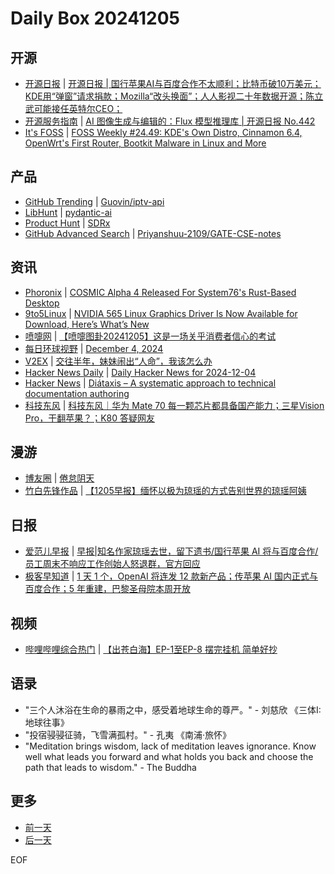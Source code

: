 # Daily Box 20241205

## 开源
- [开源日报](https://www.oschina.net/news/column?columnId=25) | [开源日报 | 国行苹果AI与百度合作不太顺利；比特币破10万美元；KDE用“弹窗”请求捐款；Mozilla“改头换面”；人人影视二十年数据开源；陈立武可能接任英特尔CEO；](https://www.oschina.net/news/323555)
- [开源服务指南](https://osguider.com/blog/) | [AI 图像生成与编辑的：Flux 模型推理库 | 开源日报 No.442](https://osguider.com/blog/post/daily/daily-442/)
- [It's FOSS](https://itsfoss.com/) | [FOSS Weekly #24.49: KDE's Own Distro, Cinnamon 6.4, OpenWrt's First Router, Bootkit Malware in Linux and More](https://itsfoss.com/newsletter/foss-weekly-24-49/)

## 产品
- [GitHub Trending](https://github.com/trending?since=daily) | [Guovin/iptv-api](https://github.com/Guovin/iptv-api)
- [LibHunt](https://www.libhunt.com/) | [pydantic-ai](https://www.libhunt.com/r/pydantic-ai)
- [Product Hunt](https://www.producthunt.com) | [SDRx](https://www.producthunt.com/posts/sdrx)
- [GitHub Advanced Search](https://github.com/search/advanced) | [Priyanshuu-2109/GATE-CSE-notes](https://github.com/Priyanshuu-2109/GATE-CSE-notes)

## 资讯
- [Phoronix](https://www.phoronix.com/) | [COSMIC Alpha 4 Released For System76's Rust-Based Desktop](https://www.phoronix.com/news/COSMIC-Alpha-4-Released)
- [9to5Linux](https://9to5linux.com/) | [NVIDIA 565 Linux Graphics Driver Is Now Available for Download, Here&#8217;s What&#8217;s New](https://9to5linux.com/nvidia-565-linux-graphics-driver-is-now-available-for-download-heres-whats-new)
- [喷嚏网](http://www.dapenti.com/blog/blog.asp?subjectid=70&name=xilei) | [【喷嚏图卦20241205】这是一场关乎消费者信心的考试](http://www.dapenti.com/blog/more.asp?name=xilei&id=182869)
- [每日环球视野](https://idai.ly/) | [December 4, 2024](http://m.idai.ly/se/a193iG?1733241600)
- [V2EX](https://www.v2ex.com/) | [交往半年，妹妹闹出“人命”，我该怎么办](https://www.v2ex.com/t/1095239)
- [Hacker News Daily](https://www.daemonology.net/hn-daily/) | [Daily Hacker News for 2024-12-04](https://www.daemonology.net/hn-daily/2024-12-04.html)
- [Hacker News](https://news.ycombinator.com/front) | [Diátaxis – A systematic approach to technical documentation authoring](https://news.ycombinator.com/item?id=42325011)
- [科技东风](https://m.smzdm.com/tag/tn0400v/) | [科技东风｜华为 Mate 70 每一颗芯片都具备国产能力；三星Vision Pro，干翻苹果？；K80 答疑网友](https://post.m.smzdm.com/p/a8pqg0qq/)

## 漫游
- [博友圈](https://www.boyouquan.com/home) | [倦怠阴天](https://www.boyouquan.com/go?from=feed&link=https%3A%2F%2Fchidd.net%2F2024%2F12%2F05%2Fjuan-dai-yin-tian.html)
- [竹白先锋作品](https://www.zhubai.wiki/) | [【1205早报】缅怀以极为琼瑶的方式告别世界的琼瑶阿姨](https://open.zhubai.wiki/a/l/t/z/pl/oracle/2476255066710691840)

## 日报
- [爱范儿早报](https://www.ifanr.com/category/ifanrnews) | [早报|知名作家琼瑶去世，留下遗书/国行苹果 AI 将与百度合作/员工周末不响应工作创始人怒退群，官方回应](https://www.ifanr.com/1607972)
- [极客早知道](https://www.geekpark.net/column/74) | [1 天 1 个，OpenAI 将连发 12 款新产品；传苹果 AI 国内正式与百度合作；5 年重建，巴黎圣母院本周开放](https://www.geekpark.net/news/343833)

## 视频
- [哔哩哔哩综合热门](https://www.bilibili.com/v/popular/all/) | [【出苍白海】EP-1至EP-8 摆完挂机 简单好抄](https://b23.tv/BV1LniRYyE2f)

## 语录
- "三个人沐浴在生命的暴雨之中，感受着地球生命的尊严。" - 刘慈欣 《三体I: 地球往事》
- "投宿骎骎征骑，飞雪满孤村。" - 孔夷 《南浦·旅怀》
- "Meditation brings wisdom, lack of meditation leaves ignorance. Know well what leads you forward and what holds you back and choose the path that leads to wisdom." - The Buddha

## 更多
- [前一天](daily-box-20241204.md)
- [后一天](daily-box-20241206.md)

EOF